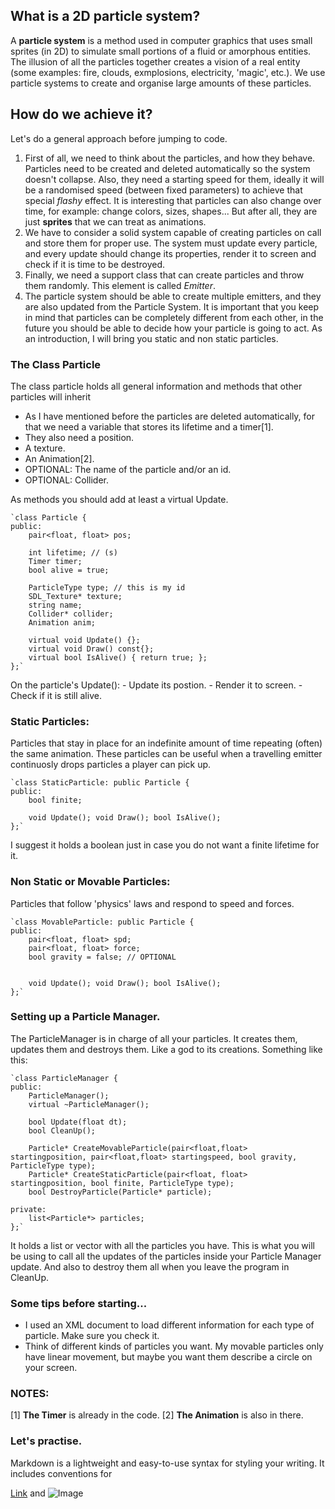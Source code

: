 ## What is a 2D particle system? 
A **particle system** is a method used in computer graphics that uses small sprites (in 2D) to simulate small portions of a fluid or amorphous entities. The illusion of all the particles together creates a vision of a real entity (some examples: fire, clouds, exmplosions, electricity, 'magic', etc.). We use particle systems to create and organise large amounts of these particles.

## How do we achieve it?
Let's do a general approach before jumping to code.
1. First of all, we need to think about the particles, and how they behave. Particles need to be created and deleted automatically so the system doesn't collapse. Also, they need a starting speed for them, ideally it will be a randomised speed (between fixed parameters) to achieve that special *flashy* effect. It is interesting that particles can also change over time, for example: change colors, sizes, shapes... But after all, they are just **sprites** that we can treat as animations.
2. We have to consider a solid system capable of creating particles on call and store them for proper use. The system must update every particle, and every update should change its properties, render it to screen and check if it is time to be destroyed.
3. Finally, we need a support class that can create particles and throw them randomly. This element is called *Emitter*.
4. The particle system should be able to create multiple emitters, and they are also updated from the Particle System.
It is important that you keep in mind that particles can be completely different from each other, in the future you should be able to decide how your particle is going to act. As an introduction, I will bring you static and non static particles.

### The Class Particle
The class particle holds all general information and methods that other particles will inherit
- As I have mentioned before the particles are deleted automatically, for that we need a variable that stores its lifetime and a timer[1].
- They also need a position.
- A texture.
- An Animation[2].
- OPTIONAL: The name of the particle and/or an id.
- OPTIONAL: Collider.

As methods you should add at least a virtual Update.
```
`class Particle {
public:
	pair<float, float> pos;

	int lifetime; // (s)
	Timer timer;
	bool alive = true;

	ParticleType type; // this is my id
	SDL_Texture* texture;
	string name;
	Collider* collider;
	Animation anim;

	virtual void Update() {};
	virtual void Draw() const{};
	virtual bool IsAlive() { return true; };
};`
```
On the particle's Update():
	- Update its postion.
	- Render it to screen.
	- Check if it is still alive.
	
### Static Particles:
Particles that stay in place for an indefinite amount of time repeating (often) the same animation.
These particles can be useful when a travelling emitter continuosly drops particles a player can pick up.
```
`class StaticParticle: public Particle {
public:
	bool finite;

	void Update(); void Draw(); bool IsAlive();
};`
```
I suggest it holds a boolean just in case you do not want a finite lifetime for it.

### Non Static or Movable Particles:
Particles that follow 'physics' laws and respond to speed and forces.
```
`class MovableParticle: public Particle {
public:
	pair<float, float> spd;
	pair<float, float> force;
	bool gravity = false; // OPTIONAL


	void Update(); void Draw(); bool IsAlive();
};`
```

### Setting up a Particle Manager.
The ParticleManager is in charge of all your particles. It creates them, updates them and destroys them. Like a god to its creations. Something like this:
```
`class ParticleManager {
public:
	ParticleManager();
	virtual ~ParticleManager();
	
	bool Update(float dt); 
	bool CleanUp();

	Particle* CreateMovableParticle(pair<float,float> startingposition, pair<float,float> startingspeed, bool gravity, ParticleType type);
	Particle* CreateStaticParticle(pair<float, float> startingposition, bool finite, ParticleType type);
	bool DestroyParticle(Particle* particle);

private:
	list<Particle*> particles;
};`
```
It holds a list or vector with all the particles you have. This is what you will be using to call all the updates of the particles inside your Particle Manager update. And also to destroy them all when you leave the program in CleanUp.
### Some tips before starting...
- I used an XML document to load different information for each type of particle. Make sure you check it.
- Think of different kinds of particles you want. My movable particles only have linear movement, but maybe you want them describe a circle on your screen.
### NOTES:
[1] **The Timer** is already in the code.
[2] **The Animation** is also in there.

### Let's practise.


Markdown is a lightweight and easy-to-use syntax for styling your writing. It includes conventions for




[Link](url) and ![Image](src)
